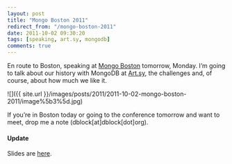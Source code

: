 ```yaml
---
layout: post
title: "Mongo Boston 2011"
redirect_from: "/mongo-boston-2011"
date: 2011-10-02 09:30:20
tags: [speaking, art.sy, mongodb]
comments: true
---
```

En route to Boston, speaking at [Mongo Boston](http://www.10gen.com/events/mongo-boston-2011) tomorrow, Monday. I’m going to talk about our history with MongoDB at [Art.sy](https://artsy.net), the challenges and, of course, about how much we like it.

![]({{ site.url }}/images/posts/2011/2011-10-02-mongo-boston-2011/image%5b3%5d.jpg)

If you’re in Boston today or going to the conference tomorrow and want to meet, drop me a note (dblock[at]dblock[dot]org).

#### Update

Slides are [here](http://www.slideshare.net/dblockdotorg/using-mongodb-for-the-art-genome-project-mongo-boston-2011).
